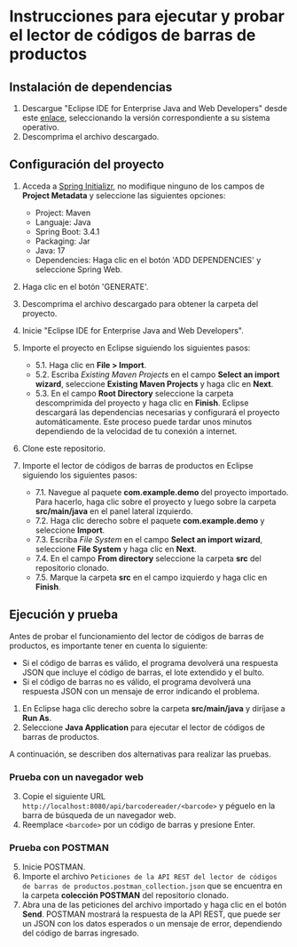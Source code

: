 # Instrucciones para ejecutar y probar el lector de códigos de barras de productos
## Instalación de dependencias
1. Descargue "Eclipse IDE for Enterprise Java and Web Developers" desde este [enlace](https://www.eclipse.org/downloads/packages/), seleccionando la versión correspondiente a su sistema operativo.
2. Descomprima el archivo descargado.

## Configuración del proyecto
1. Acceda a [Spring Initializr](https://start.spring.io/), no modifique ninguno de los campos de **Project Metadata** y seleccione las siguientes opciones:
    - Project: Maven
    - Languaje: Java
    - Spring Boot: 3.4.1
    - Packaging: Jar
    - Java: 17
    - Dependencies: Haga clic en el botón 'ADD DEPENDENCIES' y seleccione Spring Web.

2. Haga clic en el botón 'GENERATE'.
3. Descomprima el archivo descargado para obtener la carpeta del proyecto.
4. Inicie "Eclipse IDE for Enterprise Java and Web Developers".
5. Importe el proyecto en Eclipse siguiendo los siguientes pasos:
    - 5.1. Haga clic en **File > Import**.
    - 5.2. Escriba *Existing Maven Projects* en el campo **Select an import wizard**, seleccione **Existing Maven Projects** y haga clic en **Next**.
    - 5.3. En el campo **Root Directory** seleccione la carpeta descomprimida del proyecto y haga clic en **Finish**. Eclipse descargará las dependencias necesarias y configurará el proyecto automáticamente. Este proceso puede tardar unos minutos dependiendo de la velocidad de tu conexión a internet.

6. Clone este repositorio.
7. Importe el lector de códigos de barras de productos en Eclipse siguiendo los siguientes pasos:
    - 7.1. Navegue al paquete **com.example.demo** del proyecto importado. Para hacerlo, haga clic sobre el proyecto y luego sobre la carpeta **src/main/java** en el panel lateral izquierdo.
    - 7.2. Haga clic derecho sobre el paquete **com.example.demo** y seleccione **Import**.
    - 7.3. Escriba *File System* en el campo **Select an import wizard**, seleccione **File System** y haga clic en **Next**.
    - 7.4. En el campo **From directory** seleccione la carpeta **src** del repositorio clonado.
    - 7.5. Marque la carpeta **src** en el campo izquierdo y haga clic en **Finish**.

## Ejecución y prueba
Antes de probar el funcionamiento del lector de códigos de barras de productos, es importante tener en cuenta lo siguiente:
- Si el código de barras es válido, el programa devolverá una respuesta JSON que incluye el código de barras, el lote extendido y el bulto.
- Si el código de barras no es válido, el programa devolverá una respuesta JSON con un mensaje de error indicando el problema.

1. En Eclipse haga clic derecho sobre la carpeta **src/main/java** y diríjase a **Run As**.
2. Seleccione **Java Application** para ejecutar el lector de códigos de barras de productos.

A continuación, se describen dos alternativas para realizar las pruebas.

### Prueba con un navegador web
3. Copie el siguiente URL ```http://localhost:8080/api/barcodereader/<barcode>``` y péguelo en la barra de búsqueda de un navegador web.
4. Reemplace `<barcode>` por un código de barras y presione Enter.

### Prueba con POSTMAN
5. Inicie POSTMAN.
6. Importe el archivo ```Peticiones de la API REST del lector de códigos de barras de productos.postman_collection.json``` que se encuentra en la carpeta **colección POSTMAN** del repositorio clonado.
7. Abra una de las peticiones del archivo importado y haga clic en el botón **Send**. POSTMAN mostrará la respuesta de la API REST, que puede ser un JSON con los datos esperados o un mensaje de error, dependiendo del código de barras ingresado.